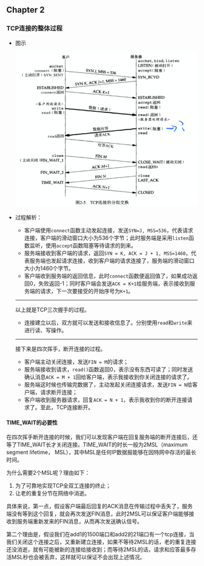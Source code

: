 ## Chapter 2

### TCP连接的整体过程

* 图示

  ![image-20200303161808179](assets/image-20200303161808179.png)

* 过程解析：

  * 客户端使用`connect`函数主动发起连接，发送`SYN=J, MSS=536`，代表请求连接，客户端的滑动窗口大小为536个字节；此时服务端是采用`listen`函数监听，使用`accept`函数阻塞等待请求的到来。
  * 服务端接收到客户端的请求，返回`SYN = K, ACK = J + 1, MSS=1460`，代表服务端也发起请求连接，收到客户端的请求连接了，服务端的滑动窗口大小为1460个字节。
  * 客户端收到服务端的返回信息，此时`connect`函数便返回值了，如果成功返回0，失败返回-1；同时客户端会发送`ACK = K+1`给服务端，表示接收到服务端的请求，下一次要接受的开始序号为`K+1`。

  ---

  以上就是TCP三次握手的过程。

  * 连接建立以后，双方就可以发送和接收信息了。分别使用`read`和`write`来进行读、写操作。

  ---

  接下来是四次挥手，断开连接的过程。

  * 客户端主动关闭连接，发送`FIN = M`的请求；
  * 服务端接收到请求，`read()`函数返回0，表示没有东西可读了；同时发送确认消息`ACK = M + 1`回给客户端，表示我接收到你关闭连接的请求了。
  * 服务端这时候也传输完数据了，主动发起关闭连接请求，发送`FIN = N`给客户端，请求断开连接；
  * 客户端收到服务器请求，回复`ACK = N + 1`，表示我收到你的断开连接请求了。至此，TCP连接断开。



#### TIME_WAIT的必要性

在四次挥手断开连接的时候，我们可以发现客户端在回复服务端的断开连接后，还等了TIME_WAIT长才关闭连接。TIME_WAIT的时长一般为2MSL（maximum segment lifetime， MSL），其中MSL是任何IP数据报能够在因特网中存活的最长时间。

为什么需要2个MSL呢？理由如下：

1. 为了可靠地实现TCP全双工连接的终止；
2. 让老的重复分节在网络中消逝。

具体来说，第一点，假设客户端最后回复的ACK消息在传输过程中丢失了，服务端没有等到这个回复，就会再次发送FIN消息，此时2MSL可以保证客户端能够接收到服务端重新发来的FIN消息，从而再次发送确认信号。

第二个理由是，假设我们在add1的1500端口和add2的21端口有一个tcp连接，当我们关闭这个连接之后，又重新建立连接，如果不等待2MSL的话，老的重复连接还没消逝，就有可能被新的连接给接收到；而等待2MSL的话，请求和应答最多存活MSL秒也会被丢弃，这样就可以保证不会出现上述情况。